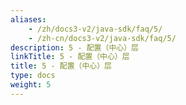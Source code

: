 ```yaml
---
aliases:
    - /zh/docs3-v2/java-sdk/faq/5/
    - /zh-cn/docs3-v2/java-sdk/faq/5/
description: 5 - 配置（中心）层
linkTitle: 5 - 配置（中心）层
title: 5 - 配置（中心）层
type: docs
weight: 5
---
```


